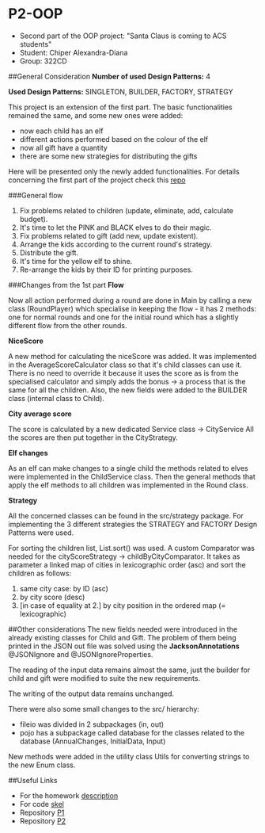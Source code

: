 # P2-OOP
- Second part of the OOP project: "Santa Claus is coming to ACS students"
- Student: Chiper Alexandra-Diana
- Group: 322CD

##General Consideration
**Number of used Design Patterns:** 4

**Used Design Patterns:** SINGLETON, BUILDER, FACTORY, STRATEGY

This project is an extension of the first part. The basic functionalities 
remained the same, and some new ones were added:
- now each child has an elf 
- different actions performed based on the colour of the elf   
- now all gift have a quantity
- there are some new strategies for distributing the gifts

Here will be presented only the newly added functionalities. For details 
concerning the first part of the project check this [repo](https://github.com/A-Kyp/P1_OOP)

###General flow
1. Fix problems related to children (update, eliminate, add, calculate budget).
2. It's time to let the PINK and BLACK elves to do their magic.
3. Fix problems related to gift (add new, update existent).
4. Arrange the kids according to the current round's strategy.
5. Distribute the gift.
6. It's time for the yellow elf to shine.
7. Re-arrange the kids by their ID for printing purposes.

###Changes from the 1st part
**Flow**

Now all action performed during a round are done in Main by calling a 
new class (RoundPlayer) which specialise in keeping the flow - it has 2 
methods: one for normal rounds and one for the initial round which has a 
slightly different flow from the other rounds.

**NiceScore**

A new method for calculating the niceScore was added.
It was implemented in the AverageScoreCalculator class so that it's child 
classes can use it. There is no need to override it because it uses the 
score as is from the specialised calculator and simply adds the bonus ->
a process that is the same for all the children.
Also, the new fields were added to the BUILDER class (internal class to Child).

**City average score**

The score is calculated by a new dedicated Service class -> CityService
All the scores are then put together in the CityStrategy.

**Elf changes**

As an elf can make changes to a single child the methods related to elves were 
implemented in the ChildService class. Then the general methods that apply 
the elf methods to all children was implemented in the Round class.

**Strategy**

All the concerned classes can be found in the src/strategy package.
For implementing the 3 different strategies the STRATEGY and FACTORY Design 
Patterns were used.

For sorting the children list, List.sort() was used. A custom Comparator was 
needed for the cityScoreStrategy -> childByCityComparator. It takes as 
parameter a linked map of cities in lexicographic order (asc) and sort the 
children as follows:
1. same city case: by ID (asc)
2. by city score (desc)
3. [in case of equality at 2.] by city position in the ordered map
(= lexicographic)

##Other considerations
The new fields needed were introduced in the already existing classes for 
Child and Gift. The problem of them being printed in the JSON out file was 
solved using the **JacksonAnnotations** @JSONIgnore and @JSONIgnoreProperties.

The reading of the input data remains almost the same, just the builder for 
child and gift were modified to suite the new requirements.

The writing of the output data remains unchanged.

There were also some small changes to the src/ hierarchy:

- fileio was divided in 2 subpackages (in, out)
- pojo has a subpackage called database for the classes related to the 
  database (AnnualChanges, InitialData, Input)

New methods were added in the utility class Utils for converting strings to 
the new Enum class.

##Useful Links
- For the homework [description](https://ocw.cs.pub.ro/courses/poo-ca-cd/teme/proiect/etapa2)
- For code [skel](https://github.com/oop-pub/oop-asignments/tree/master/proiect1)
- Repository [P1](https://github.com/A-Kyp/P1_OOP) 
- Repository [P2](https://github.com/A-Kyp/P2-OOP.git) 
